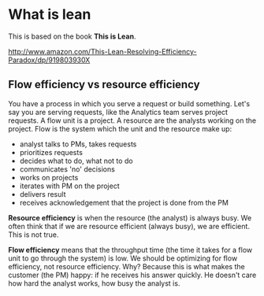 What is lean
============

This is based on the book **This is Lean**.

http://www.amazon.com/This-Lean-Resolving-Efficiency-Paradox/dp/919803930X

Flow efficiency vs resource efficiency
--------------------------------------
You have a process in which you serve a request or build something.
Let's say you are serving requests, like the Analytics team serves project requests.
A flow unit is a project.
A resource are the analysts working on the project.
Flow is the system which the unit and the resource make up:
- analyst talks to PMs, takes requests
- prioritizes requests
- decides what to do, what not to do
- communicates 'no' decisions
- works on projects
- iterates with PM on the project
- delivers result
- receives acknowledgement that the project is done from the PM

**Resource efficiency** is when the resource (the analyst) is always busy.
We often think that if we are resource efficient (always busy), we are efficient.
This is not true.

**Flow efficiency** means that the throughput time (the time it takes for a flow unit to go through the system) is low.
We should be optimizing for flow efficiency, not resource efficiency.
Why? Because this is what makes the customer (the PM) happy: if he receives his answer quickly. He doesn't care how hard the analyst works, how busy the analyst is.


